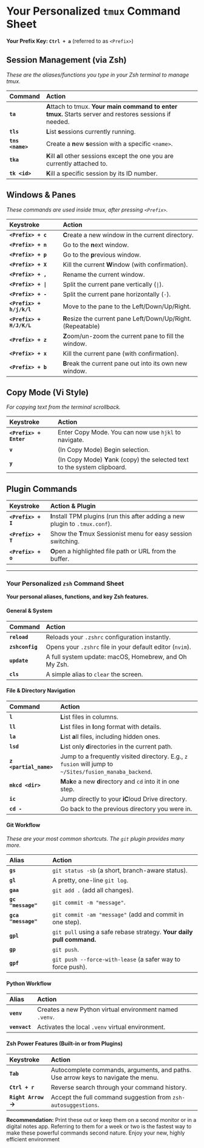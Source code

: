 # Your Personalized `tmux` Command Sheet

**Your Prefix Key: `Ctrl + a`** (referred to as `<Prefix>`)

## Session Management (via Zsh)

*These are the aliases/functions you type in your Zsh terminal to manage tmux.*

| Command | Action |
| :--- | :--- |
| **`ta`** | **A**ttach to tmux. **Your main command to enter tmux.** Starts server and restores sessions if needed. |
| **`tls`** | **L**ist **s**essions currently running. |
| **`tns <name>`** | Create a **n**ew **s**ession with a specific `<name>`. |
| **`tka`** | **K**ill **a**ll other sessions except the one you are currently attached to. |
| **`tk <id>`** | **K**ill a specific session by its ID number. |

## Windows & Panes

*These commands are used inside tmux, after pressing `<Prefix>`.*

| Keystroke | Action |
| :--- | :--- |
| **`<Prefix> + c`** | **C**reate a new window in the current directory. |
| **`<Prefix> + n`** | Go to the **n**ext window. |
| **`<Prefix> + p`** | Go to the **p**revious window. |
| **`<Prefix> + X`** | Kill the current **W**indow (with confirmation). |
| **`<Prefix> + ,`** | Rename the current window. |
| **`<Prefix> + \|`** | Split the current pane vertically (`\|`). |
| **`<Prefix> + -`** | Split the current pane horizontally (`-`). |
| **`<Prefix> + h/j/k/l`** | Move to the pane to the Left/Down/Up/Right. |
| **`<Prefix> + H/J/K/L`** | **R**esize the current pane Left/Down/Up/Right. (Repeatable) |
| **`<Prefix> + z`** | **Z**oom/un-zoom the current pane to fill the window. |
| **`<Prefix> + x`** | Kill the current pane (with confirmation). |
| **`<Prefix> + b`** | **B**reak the current pane out into its own new window. |

## Copy Mode (Vi Style)

*For copying text from the terminal scrollback.*

| Keystroke | Action |
| :--- | :--- |
| **`<Prefix> + Enter`** | Enter Copy Mode. You can now use `hjkl` to navigate. |
| **`v`** | (In Copy Mode) Begin selection. |
| **`y`** | (In Copy Mode) **Y**ank (copy) the selected text to the system clipboard. |

## Plugin Commands

| Keystroke | Action & Plugin |
| :--- | :--- |
| **`<Prefix> + I`** | **I**nstall TPM plugins (run this after adding a new plugin to `.tmux.conf`). |
| **`<Prefix> + T`** | Show the **T**mux Sessionist menu for easy session switching. |
| **`<Prefix> + o`** | **O**pen a highlighted file path or URL from the buffer. |

---

### Your Personalized `zsh` Command Sheet

**Your personal aliases, functions, and key Zsh features.**

#### General & System

| Command | Action |
| :--- | :--- |
| **`reload`** | Reloads your `.zshrc` configuration instantly. |
| **`zshconfig`** | Opens your `.zshrc` file in your default editor (`nvim`). |
| **`update`** | A full system update: macOS, Homebrew, and Oh My Zsh. |
| **`cls`** | A simple alias to `clear` the screen. |

#### File & Directory Navigation

| Command | Action |
| :--- | :--- |
| **`l`** | **L**ist files in columns. |
| **`ll`** | **L**ist files in **l**ong format with details. |
| **`la`** | **L**ist **a**ll files, including hidden ones. |
| **`lsd`** | **L**ist only **d**irectories in the current path. |
| **`z <partial_name>`** | Jump to a frequently visited directory. E.g., `z fusion` will jump to `~/Sites/fusion_manaba_backend`. |
| **`mkcd <dir>`** | **M**a**k**e a new **d**irectory and `cd` into it in one step. |
| **`ic`** | Jump directly to your **iC**loud Drive directory. |
| **`cd -`** | Go back to the previous directory you were in. |

#### Git Workflow

*These are your most common shortcuts. The `git` plugin provides many more.*

| Alias | Action |
| :--- | :--- |
| **`gs`** | `git status -sb` (a short, branch-aware status). |
| **`gl`** | A pretty, one-line `git log`. |
| **`gaa`** | `git add .` (add all changes). |
| **`gc "message"`** | `git commit -m "message"`. |
| **`gca "message"`** | `git commit -am "message"` (add and commit in one step). |
| **`gpl`** | `git pull` using a safe rebase strategy. **Your daily pull command.** |
| **`gp`** | `git push`. |
| **`gpf`** | `git push --force-with-lease` (a safer way to force push). |

#### Python Workflow

| Alias | Action |
| :--- | :--- |
| **`venv`** | Creates a new Python virtual environment named `.venv`. |
| **`venvact`** | Activates the local `.venv` virtual environment. |

#### Zsh Power Features (Built-in or from Plugins)

| Keystroke | Action |
| :--- | :--- |
| **`Tab`** | Autocomplete commands, arguments, and paths. Use arrow keys to navigate the menu. |
| **`Ctrl + r`** | Reverse search through your command history. |
| **`Right Arrow` →** | Accept the full command suggestion from `zsh-autosuggestions`. |

**Recommendation:** Print these out or keep them on a second monitor or in a digital notes app. Referring to them for a week or two is the fastest way to make these powerful commands second nature. Enjoy your new, highly efficient environment
